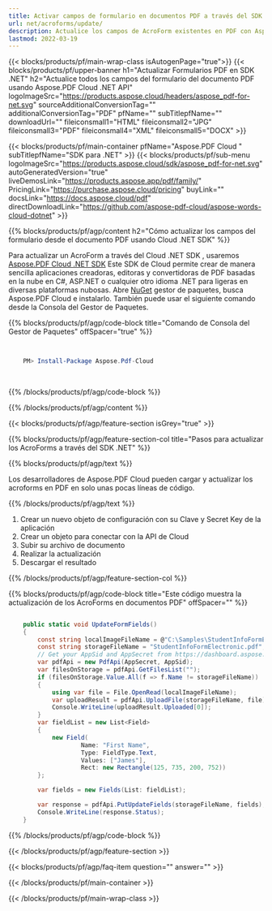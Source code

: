 ```yaml
---
title: Activar campos de formulario en documentos PDF a través del SDK de Cloud .NET
url: net/acroforms/update/
description: Actualice los campos de AcroForm existentes en PDF con Aspose.PDF Cloud SDK para .NET. Manejo de formulario rápido, preciso y flexible.
lastmod: 2022-03-19
---
```


{{< blocks/products/pf/main-wrap-class isAutogenPage="true">}}
{{< blocks/products/pf/upper-banner h1="Actualizar Formularios PDF en SDK .NET" h2="Actualice todos los campos del formulario del documento PDF usando Aspose.PDF Cloud .NET API" logoImageSrc="https://products.aspose.cloud/headers/aspose_pdf-for-net.svg" sourceAdditionalConversionTag="" additionalConversionTag="PDF" pfName="" subTitlepfName="" downloadUrl="" fileiconsmall1="HTML" fileiconsmall2="JPG" fileiconsmall3="PDF" fileiconsmall4="XML" fileiconsmall5="DOCX" >}}

{{< blocks/products/pf/main-container pfName="Aspose.PDF Cloud " subTitlepfName="SDK para .NET" >}}
{{< blocks/products/pf/sub-menu logoImageSrc="https://products.aspose.cloud/sdk/aspose_pdf-for-net.svg"
autoGeneratedVersion="true"
liveDemosLink="https://products.aspose.app/pdf/family/" PricingLink="https://purchase.aspose.cloud/pricing" buyLink="" docsLink="https://docs.aspose.cloud/pdf"  directDownloadLink="https://github.com/aspose-pdf-cloud/aspose-words-cloud-dotnet" >}}

{{% blocks/products/pf/agp/content h2="Cómo actualizar los campos del formulario desde el documento PDF usando Cloud .NET SDK" %}}

Para actualizar un AcroForm a través del Cloud .NET SDK , usaremos
[Aspose.PDF Cloud .NET SDK](https://products.aspose.cloud/pdf/net/)
Este SDK de Cloud permite crear de manera sencilla aplicaciones creadoras, editoras y convertidoras de PDF basadas en la nube en C#, ASP.NET o cualquier otro idioma .NET para ligeras en diversas plataformas nubosas. Abre
[NuGet](https://www.nuget.org/packages/Aspose.Pdf-Cloud)
gestor de paquetes, busca
Aspose.PDF Cloud
e instalarlo. También puede usar el siguiente comando desde la Consola del Gestor de Paquetes.

{{% blocks/products/pf/agp/code-block title="Comando de Consola del Gestor de Paquetes" offSpacer="true" %}}

```powershell

     
    PM> Install-Package Aspose.Pdf-Cloud
     
     

```

{{% /blocks/products/pf/agp/code-block %}}

{{% /blocks/products/pf/agp/content %}}

{{< blocks/products/pf/agp/feature-section isGrey="true" >}}

{{% blocks/products/pf/agp/feature-section-col title="Pasos para actualizar los AcroForms a través del SDK .NET" %}}

{{% blocks/products/pf/agp/text %}}

Los desarrolladores de Aspose.PDF Cloud pueden cargar y actualizar los acroforms en PDF en solo unas pocas líneas de código.

{{% /blocks/products/pf/agp/text %}}

1. Crear un nuevo objeto de configuración con su Clave y Secret Key de la aplicación
1. Crear un objeto para conectar con la API de Cloud
1. Subir su archivo de documento
1. Realizar la actualización
1. Descargar el resultado

{{% /blocks/products/pf/agp/feature-section-col %}}



{{% blocks/products/pf/agp/code-block title="Este código muestra la actualización de los AcroForms en documentos PDF" offSpacer="" %}}

```cs

    public static void UpdateFormFields()
    {
        const string localImageFileName = @"C:\Samples\StudentInfoFormElectronic.pdf";
        const string storageFileName = "StudentInfoFormElectronic.pdf";
        // Get your AppSid and AppSecret from https://dashboard.aspose.cloud (free registration required).            
        var pdfApi = new PdfApi(AppSecret, AppSid);
        var filesOnStorage = pdfApi.GetFilesList("");
        if (filesOnStorage.Value.All(f => f.Name != storageFileName))
        {
            using var file = File.OpenRead(localImageFileName);
            var uploadResult = pdfApi.UploadFile(storageFileName, file);
            Console.WriteLine(uploadResult.Uploaded[0]);
        }
        var fieldList = new List<Field>
        {
            new Field(
                    Name: "First Name",
                    Type: FieldType.Text,
                    Values: ["James"],
                    Rect: new Rectangle(125, 735, 200, 752))
        };

        var fields = new Fields(List: fieldList);

        var response = pdfApi.PutUpdateFields(storageFileName, fields);
        Console.WriteLine(response.Status);
    }
```

{{% /blocks/products/pf/agp/code-block %}}

{{< /blocks/products/pf/agp/feature-section >}}

{{< blocks/products/pf/agp/faq-item question="" answer="" >}}

{{< /blocks/products/pf/main-container >}}

{{< /blocks/products/pf/main-wrap-class >}}

